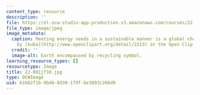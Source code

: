 ```yaml
---
content_type: resource
description: ''
file: https://ol-ocw-studio-app-production.s3.amazonaws.com/courses/22-081j-introduction-to-sustainable-energy-fall-2010/61602f1b9bd68d301f9fbe3893c266d9_22-081jf10.jpg
file_type: image/jpeg
image_metadata:
  caption: Meeting energy needs in a sustainable manner is a global challenge. (Image
    by [kuba](http://www.openclipart.org/detail/2213) at the Open Clip Art Library.)
  credit: ''
  image-alt: Earth encompassed by recycling symbol.
learning_resource_types: []
resourcetype: Image
title: 22-081jf10.jpg
type: OCWImage
uid: 61602f1b-9bd6-8d30-1f9f-be3893c266d9
---
```

